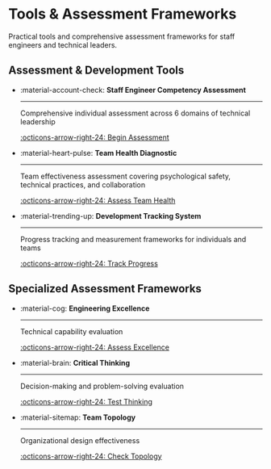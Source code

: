 # Tools & Assessment Frameworks

Practical tools and comprehensive assessment frameworks for staff engineers and technical leaders.

## Assessment & Development Tools

<div class="grid cards" markdown>

-   :material-account-check: **Staff Engineer Competency Assessment**
    
    ---
    
    Comprehensive individual assessment across 6 domains of technical leadership
    
    [:octicons-arrow-right-24: Begin Assessment](staff-engineer-competency-assessment.md)

-   :material-heart-pulse: **Team Health Diagnostic**
    
    ---
    
    Team effectiveness assessment covering psychological safety, technical practices, and collaboration
    
    [:octicons-arrow-right-24: Assess Team Health](team-health-diagnostic.md)

-   :material-trending-up: **Development Tracking System**
    
    ---
    
    Progress tracking and measurement frameworks for individuals and teams
    
    [:octicons-arrow-right-24: Track Progress](development-tracking-system.md)

</div>

## Specialized Assessment Frameworks

<div class="grid cards" markdown>

-   :material-cog: **Engineering Excellence**
    
    ---
    
    Technical capability evaluation
    
    [:octicons-arrow-right-24: Assess Excellence](engineering-excellence-assessment.md)

-   :material-brain: **Critical Thinking**
    
    ---
    
    Decision-making and problem-solving evaluation
    
    [:octicons-arrow-right-24: Test Thinking](critical-thinking-assessment.md)

-   :material-sitemap: **Team Topology**
    
    ---
    
    Organizational design effectiveness
    
    [:octicons-arrow-right-24: Check Topology](team-topology-assessment.md)

</div>


